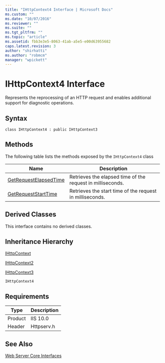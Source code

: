 ```yaml
---
title: "IHttpContext4 Interface | Microsoft Docs"
ms.custom: ""
ms.date: "10/07/2016"
ms.reviewer: ""
ms.suite: ""
ms.tgt_pltfrm: ""
ms.topic: "article"
ms.assetid: fbb3e3e5-8063-41ab-a5e5-e00d63955682
caps.latest.revision: 3
author: "shirhatti"
ms.author: "robmcm"
manager: "wpickett"
---
```

# IHttpContext4 Interface
Represents the reprocessing of an HTTP request and enables additional support for diagnostic operations.  
  
## Syntax  
  
```  
class IHttpContext4 : public IHttpContext3  
```  
  
## Methods  
 The following table lists the methods exposed by the `IHttpContext4` class  
  
|Name|Description|  
|----------|-----------------|  
|[GetRequestElapsedTime](../../web-development-reference\native-code-api-reference/ihttpcontext4-getrequestelapsedtime-method.md)|Retrieves the elapsed time of the request in milliseconds.|  
|[GetRequestStartTime](../../web-development-reference\native-code-api-reference/ihttpcontext4-getrequeststarttime-method.md)|Retrieves the start time of the request in milliseconds.|  
  
## Derived Classes  
 This interface contains no derived classes.  
  
## Inheritance Hierarchy  
 [IHttpContext](../../web-development-reference\native-code-api-reference/ihttpcontext-interface.md)  
  
 [IHttpContext2](../../web-development-reference\native-code-api-reference/ihttpcontext2-interface.md)  
  
 [IHttpContext3](../../web-development-reference\native-code-api-reference/ihttpcontext3-interface.md)  
  
 `IHttpContext4`  
  
## Requirements  
  
|Type|Description|  
|----------|-----------------|  
|Product|IIS 10.0|  
|Header|Httpserv.h|  
  
## See Also  
 [Web Server Core Interfaces](../../web-development-reference\native-code-api-reference/web-server-core-interfaces.md)